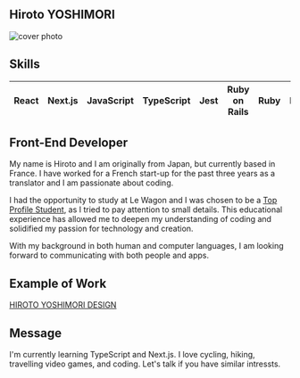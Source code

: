 ## Hiroto YOSHIMORI

![cover photo](https://media.licdn.com/dms/image/C4E16AQHXyIXLsKlk_A/profile-displaybackgroundimage-shrink_350_1400/0/1639091707686?e=1678924800&v=beta&t=HTpd__ZPqyp-ngWf2qMDPLX3xVhBcHgXJhILsDx4OE4)

## Skills

| React | Next.js | JavaScript | TypeScript | Jest | Ruby on Rails | Ruby | HTML | CSS | SQL |
|-------|---------|------------|------------|------|---------------|------|------|-----|-----|


## Front-End Developer

My name is Hiroto and I am originally from Japan, but currently based in France. I have worked for a French start-up for the past three years as a translator and I am passionate about coding.

I had the opportunity to study at Le Wagon and I was chosen to be a <a href="https://kitt.lewagon.com/newsletters/477/public_show?signature=aabc3f95f39b304e820a49d51f36674fbb9a1c25">Top Profile Student</a>, as I tried to pay attention to small details. This educational experience has allowed me to deepen my understanding of coding and solidified my passion for technology and creation. 

With my background in both human and computer languages, I am looking forward to communicating with both people and apps.

## Example of Work

[HIROTO YOSHIMORI DESIGN](https://hyoshimori-portfolio.netlify.app/)

## Message
I'm currently learning TypeScript and Next.js. I love cycling, hiking, travelling video games, and coding. Let's talk if you have similar intressts.
